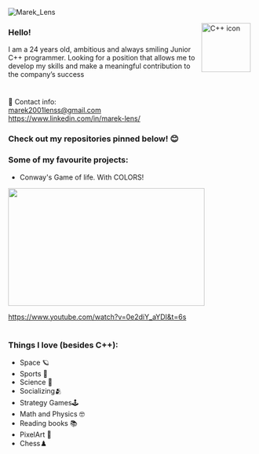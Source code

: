 
![Marek_Lens](https://github.com/user-attachments/assets/c95fc092-00a1-4a0c-8c98-6fc3fa7f10b3)

<img align="right" alt="C++ icon" width="100px" style="padding-right:10px;" src="https://cdn.jsdelivr.net/gh/devicons/devicon@latest/icons/cplusplus/cplusplus-original.svg" />

### Hello!
I am a 24 years old, ambitious and always smiling Junior C++ programmer.
Looking for a position that allows me to develop my skills and make a meaningful contribution to the company’s success
#
📧 Contact info:  
marek2001lenss@gmail.com  
https://www.linkedin.com/in/marek-lens/  

### Check out my repositories pinned below! 😊  
### Some of my favourite projects:  
- Conway's Game of life. With COLORS!  
<img src="https://github.com/user-attachments/assets/1391fc1a-cf63-4319-8d2e-fbd217bab837" width="400" height="240">
            
https://www.youtube.com/watch?v=0e2diY_aYDI&t=6s     

#

### Things I love (besides C++):
- Space 🪐 
- Sports 👟
- Science 🔬
- Socializing🫂
- Strategy Games🕹️
- Math and Physics 🤓
- Reading books 📚
- PixelArt 👾
- Chess♟️
#

